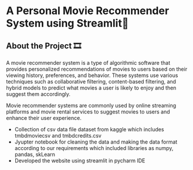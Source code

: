 # A Personal Movie Recommender System using Streamlit🎥

## About the Project 🎞

A movie recommender system is a type of algorithmic software that provides personalized recommendations of movies to users based on their viewing history, preferences, and behavior. These systems use various techniques such as collaborative filtering, content-based filtering, and hybrid models to predict what movies a user is likely to enjoy and then suggest them accordingly.

Movie recommender systems are commonly used by online streaming platforms and movie rental services to suggest movies to users and enhance their user experience.

- Collection of csv data file dataset from kaggle which includes tmbdmoviecsv and tmbdcredits.csv
- Jyupter notebook for cleaning the data and making the data format according to our requirements which included libraries as numpy, pandas, skLearn
- Developed the website using streamlit in pycharm IDE


